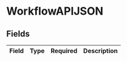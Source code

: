 # WorkflowAPIJSON


## Fields

| Field       | Type        | Required    | Description |
| ----------- | ----------- | ----------- | ----------- |